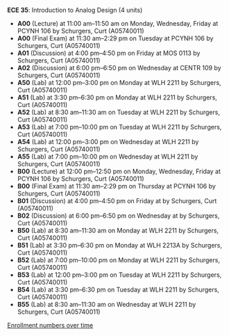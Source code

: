 **ECE 35**: Introduction to Analog Design (4 units)

- **A00** (Lecture) at 11:00 am–11:50 am on Monday, Wednesday, Friday at PCYNH 106 by Schurgers, Curt (A05740011)
- **A00** (Final Exam) at 11:30 am–2:29 pm on Tuesday at PCYNH 106 by Schurgers, Curt (A05740011)
- **A01** (Discussion) at 4:00 pm–4:50 pm on Friday at MOS 0113 by Schurgers, Curt (A05740011)
- **A02** (Discussion) at 6:00 pm–6:50 pm on Wednesday at CENTR 109 by Schurgers, Curt (A05740011)
- **A50** (Lab) at 12:00 pm–3:00 pm on Monday at WLH 2211 by Schurgers, Curt (A05740011)
- **A51** (Lab) at 3:30 pm–6:30 pm on Monday at WLH 2211 by Schurgers, Curt (A05740011)
- **A52** (Lab) at 8:30 am–11:30 am on Tuesday at WLH 2211 by Schurgers, Curt (A05740011)
- **A53** (Lab) at 7:00 pm–10:00 pm on Tuesday at WLH 2211 by Schurgers, Curt (A05740011)
- **A54** (Lab) at 12:00 pm–3:00 pm on Wednesday at WLH 2211 by Schurgers, Curt (A05740011)
- **A55** (Lab) at 7:00 pm–10:00 pm on Wednesday at WLH 2211 by Schurgers, Curt (A05740011)
- **B00** (Lecture) at 12:00 pm–12:50 pm on Monday, Wednesday, Friday at PCYNH 106 by Schurgers, Curt (A05740011)
- **B00** (Final Exam) at 11:30 am–2:29 pm on Thursday at PCYNH 106 by Schurgers, Curt (A05740011)
- **B01** (Discussion) at 4:00 pm–4:50 pm on Friday at   by Schurgers, Curt (A05740011)
- **B02** (Discussion) at 6:00 pm–6:50 pm on Wednesday at   by Schurgers, Curt (A05740011)
- **B50** (Lab) at 8:30 am–11:30 am on Monday at WLH 2211 by Schurgers, Curt (A05740011)
- **B51** (Lab) at 3:30 pm–6:30 pm on Monday at WLH 2213A by Schurgers, Curt (A05740011)
- **B52** (Lab) at 7:00 pm–10:00 pm on Monday at WLH 2211 by Schurgers, Curt (A05740011)
- **B53** (Lab) at 12:00 pm–3:00 pm on Tuesday at WLH 2211 by Schurgers, Curt (A05740011)
- **B54** (Lab) at 3:30 pm–6:30 pm on Tuesday at WLH 2211 by Schurgers, Curt (A05740011)
- **B55** (Lab) at 8:30 am–11:30 am on Wednesday at WLH 2211 by Schurgers, Curt (A05740011)

[Enrollment numbers over time](./ECE35.tsv)
